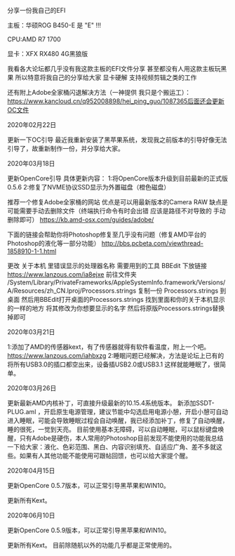 分享一份我自己的EFI

主板：华硕ROG B450-E         是  "E"  !!!

CPU:AMD R7 1700

显卡：XFX RX480 4G黑狼版

我看各大论坛都几乎没有我这款主板的EFI文件分享 甚至都没有人用这款主板玩黑果 所以特意将我自己的分享给大家
显卡硬解  支持视频剪辑之类的工作

还有附上Adobe全家桶闪退解决方法（一神提供  我只是个搬运工）：
https://www.kancloud.cn/q952008898/hei_ping_guo/1087365后面还会更新OC文件

2020年02月22日

更新一下OC引导
最近我重新安装了黑苹果系统，发现我之前版本的引导好像无法引导了，故重新制作一份，并分享给大家。


2020年03月18日

更新OpenCore引导  具体更新内容：
1:将OpenCore版本升级到目前最新的正式版  0.5.6
2:修复了NVME协议SSD显示为外置磁盘（橙色磁盘）


推荐一个修复Adobe全家桶的网站
优点是可以用最新版本的Camera RAW 缺点是可能需要手动去删除文件（终端执行命令有时会出错 应该是路径不对导致的 手动删除即可）
https://kb.amd-osx.com/guides/adobe/

下面的链接会帮助你将Photoshop修复至几乎没有问题（修复AMD平台的Photoshop的液化等一部分功能）
http://bbs.pcbeta.com/viewthread-1858910-1-1.html


更改 关于本机 里错误显示的处理器名称
需要用到的工具 BBEdit  下放链接
https://www.lanzous.com/ia8ejxe
前往文件夹
/System/Library/PrivateFrameworks/AppleSystemInfo.framework/Versions/A/Resources/zh_CN.lproj/Processors.strings
复制一份  Processors.strings  到桌面  然后用BBEdit打开桌面的Processors.strings 找到里面和你的关于本机显示的一样的地方 将其修改为你想要显示的名字 然后将原版Processors.strings替换掉即可



2020年03月21日

1:添加了AMD的传感器kext，有了传感器就得有软件看温度，附上一个吧。https://www.lanzous.com/iahbxzg
2:睡眠问题已经解决，方法是论坛上已有的将所有USB3.0的插口都空出来，设备插USB2.0或USB3.1   这样就能睡眠了，很简单。


2020年03月26日

更新最新AMD内核补丁，可直接升级最新的10.15.4系统版本。
新添加SSDT-PLUG.aml ，开启原生电源管理，建议节能中勾选启用电源小憩，开启小憩可自动进入睡眠，可能会导致睡眠过程会自动唤醒，我已经添加补丁，修复了自动唤醒，睡的很死，一觉到天亮。
目前使用基本无障碍，可以自动睡眠，可以鼠标键盘唤醒，只有Adobe是硬伤，本人常用的Photoshop目前发现不能使用的功能我总结一下给大家：液化、色彩范围、黑白、内容识别填充、自适应广角、差不多就这些。如果有人其他功能不能使用可跟帖回馈，也可以给大家提个醒。


2020年04月15日

更新OpenCore 0.5.7版本，可以正常引导黑苹果和WIN10。

更新所有Kext。



2020年06月10日

更新OpenCore 0.5.9版本，可以正常引导黑苹果和WIN10。

更新所有Kext。
目前除随航以外的功能几乎都是正常使用的。
